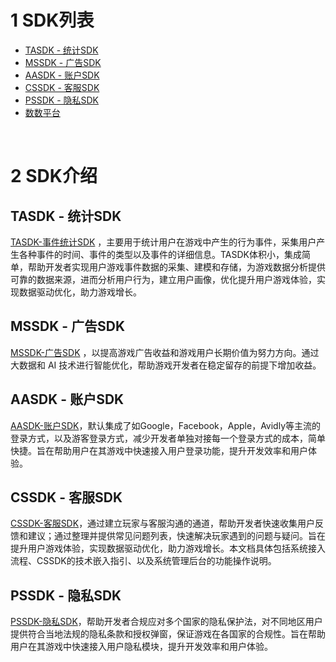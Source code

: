 
# 1 SDK列表

* [TASDK - 统计SDK](/tasdk/) 
* [MSSDK - 广告SDK](/mssdk/) 
* [AASDK - 账户SDK](/aasdk/) 
* [CSSDK - 客服SDK](/cssdk/) 
* [PSSDK - 隐私SDK](/pssdk/) 
* [数数平台](/thinkdata/)


</br>

# 2 SDK介绍

## TASDK - 统计SDK

[TASDK-事件统计SDK](/tasdk/) ，主要用于统计用户在游戏中产生的行为事件，采集用户产生各种事件的时间、事件的类型以及事件的详细信息。TASDK体积小，集成简单，帮助开发者实现用户游戏事件数据的采集、建模和存储，为游戏数据分析提供可靠的数据来源，进而分析用户行为，建立用户画像，优化提升用户游戏体验，实现数据驱动优化，助力游戏增长。

## MSSDK - 广告SDK

[MSSDK-广告SDK](/mssdk/) ，以提高游戏广告收益和游戏用户长期价值为努力方向。通过大数据和 AI 技术进行智能优化，帮助游戏开发者在稳定留存的前提下增加收益。

## AASDK - 账户SDK

[AASDK-账户SDK](/aasdk/)，默认集成了如Google，Facebook，Apple，Avidly等主流的登录方式，以及游客登录方式，减少开发者单独对接每一个登录方式的成本，简单快捷。旨在帮助用户在其游戏中快速接入用户登录功能，提升开发效率和用户体验。

## CSSDK - 客服SDK

[CSSDK-客服SDK](/cssdk/)，通过建立玩家与客服沟通的通道，帮助开发者快速收集用户反馈和建议；通过整理并提供常见问题列表，快速解决玩家遇到的问题与疑问。旨在提升用户游戏体验，实现数据驱动优化，助力游戏增长。本文档具体包括系统接入流程、CSSDK的技术嵌入指引、以及系统管理后台的功能操作说明。

## PSSDK - 隐私SDK

[PSSDK-隐私SDK](/pssdk/)，帮助开发者合规应对多个国家的隐私保护法，对不同地区用户提供符合当地法规的隐私条款和授权弹窗，保证游戏在各国家的合规性。旨在帮助用户在其游戏中快速接入用户隐私模块，提升开发效率和用户体验。
